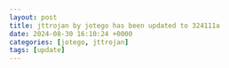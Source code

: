 ```yaml
---
layout: post
title: jttrojan by jotego has been updated to 324111a
date: 2024-08-30 16:10:24 +0000
categories: [jotego, jttrojan]
tags: [update]
---
```


